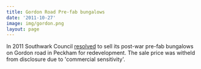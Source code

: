 ```yaml
---
title: Gordon Road Pre-fab bungalows 
date: '2011-10-27'
image: img/gordon.png
layout: page
---
```

In 2011 Southwark Council [resolved](https://moderngov.southwark.gov.uk/ieDecisionDetails.aspx?Id=3398) to sell its post-war pre-fab bungalows on Gordon road in Peckham for redevelopment. The sale price was witheld from disclosure due to 'commercial sensitivity'. 


